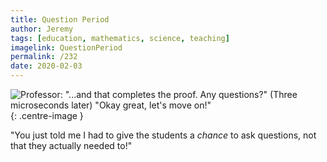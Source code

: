 ```yaml
---
title: Question Period
author: Jeremy
tags: [education, mathematics, science, teaching]
imagelink: QuestionPeriod
permalink: /232
date: 2020-02-03
---
```


![Professor: "...and that completes the proof. Any questions?" (Three microseconds later) "Okay great, let's move on!"](https://res.cloudinary.com/dh3hm8pb7/image/upload/c_scale,q_auto:best/v1535842782/Handwaving/Published/QuestionPeriod.png){: .centre-image }

"You just told me I had to give the students a *chance* to ask questions, not that they actually needed to!"
